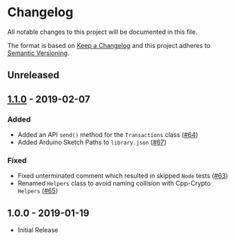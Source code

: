 # Changelog

All notable changes to this project will be documented in this file.

The format is based on [Keep a Changelog](http://keepachangelog.com/en/1.0.0/)
and this project adheres to [Semantic Versioning](http://semver.org/spec/v2.0.0.html).

## Unreleased

## [1.1.0] - 2019-02-07

### Added

- Added an API `send()` method for the `Transactions` class ([#64])
- Added Arduino Sketch Paths to `library.json` ([#67])

### Fixed

- Fixed unterminated comment which resulted in skipped `Node` tests ([#63])
- Renamed `Helpers` class to avoid naming collision with Cpp-Crypto `Helpers` ([#65])

## 1.0.0 - 2019-01-19

- Initial Release

[unreleased]: https://github.com/ArkEcosystem/cpp-client/compare/1.1.0...develop
[1.1.0]: https://github.com/ArkEcosystem/cpp-client/compare/1.0.0...1.1.0
[#64]: https://github.com/ArkEcosystem/cpp-client/pull/64
[#67]: https://github.com/ArkEcosystem/cpp-client/pull/67
[#63]: https://github.com/ArkEcosystem/cpp-client/pull/63
[#65]: https://github.com/ArkEcosystem/cpp-client/pull/65
